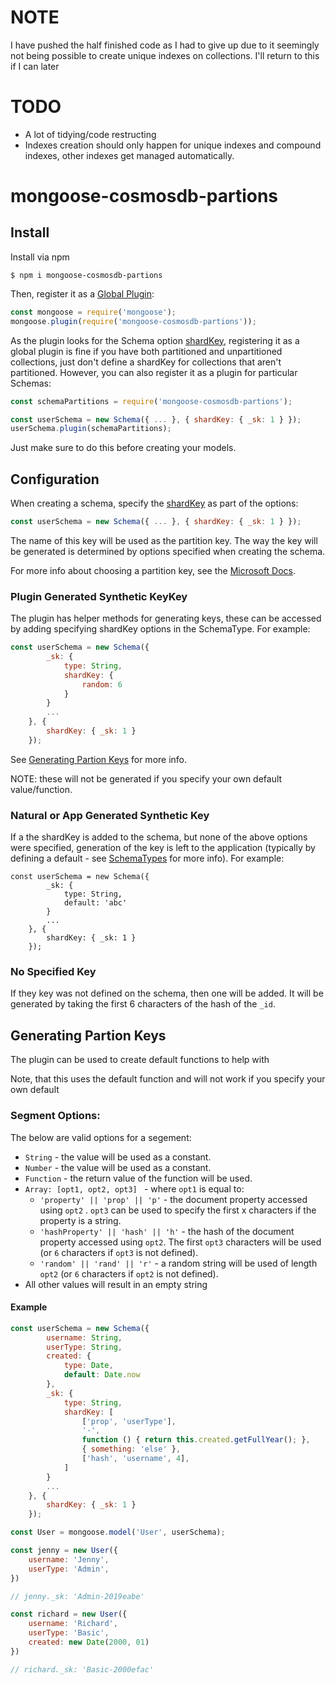 
# NOTE

I have pushed the half finished code as I had to give up due to it seemingly not being possible to create unique indexes on collections. I'll return to this if I can later

# TODO

* A lot of tidying/code restructing
* Indexes creation should only happen for unique indexes and compound indexes, other indexes get managed automatically.

# mongoose-cosmosdb-partions

## Install

Install via npm

```
$ npm i mongoose-cosmosdb-partions
```

Then, register it as a [Global Plugin](https://mongoosejs.com/docs/plugins.html#global):

```js
const mongoose = require('mongoose');
mongoose.plugin(require('mongoose-cosmosdb-partions'));
```

As the plugin looks for the Schema option [shardKey](https://mongoosejs.com/docs/guide.html#shardKey), registering it as a global plugin is fine if you have both partitioned and unpartitioned collections, just don't define a shardKey for collections that aren't partitioned. However, you can also register it as a plugin for particular Schemas:

```js
const schemaPartitions = require('mongoose-cosmosdb-partions');

const userSchema = new Schema({ ... }, { shardKey: { _sk: 1 } });
userSchema.plugin(schemaPartitions);

```

Just make sure to do this before creating your models.


## Configuration

When creating a schema, specify the [shardKey](https://mongoosejs.com/docs/guide.html#shardKey) as part of the options:


```js
const userSchema = new Schema({ ... }, { shardKey: { _sk: 1 } });
```

The name of this key will be used as the partition key. The way the key will be generated is determined by options specified when creating the schema. 

For more info about choosing a partition key, see the [Microsoft Docs](https://docs.microsoft.com/en-us/azure/cosmos-db/partitioning-overview#choose-partitionkey).

### Plugin Generated Synthetic KeyKey

The plugin has helper methods for generating keys, these can be accessed by adding specifying shardKey options in the SchemaType. For example:

```js
const userSchema = new Schema({
        _sk: {
            type: String,
            shardKey: { 
                random: 6
            }
        }
        ... 
    }, {
        shardKey: { _sk: 1 } 
    });
```

See [Generating Partion Keys](#Generating-Partion-Keys) for more info.

NOTE: these will not be generated if you specify your own default value/function.

### Natural or App Generated Synthetic Key

If a the shardKey is added to the schema, but none of the above options were specified, generation of the key is left to the application (typically by defining a default - see [SchemaTypes](https://mongoosejs.com/docs/schematypes.html) for more info). For example:

```
const userSchema = new Schema({
        _sk: {
            type: String,
            default: 'abc'
        }
        ... 
    }, {
        shardKey: { _sk: 1 } 
    });
```

### No Specified Key

If they key was not defined on the schema, then one will be added. It will be generated by taking the first 6 characters of the hash of the ``_id``.


## Generating Partion Keys

The plugin can be used to create default functions to help with 

Note, that this uses the default function and will not work if you specify your own default

### Segment Options:

The below are valid options for a segement:

* `String` - the value will be used as a constant.
* `Number` - the value will be used as a constant.
* `Function` - the return value of the function will be used.
* `Array: [opt1, opt2, opt3] ` - where `opt1` is equal to:
    * `'property' || 'prop' || 'p'` - the document property accessed using `opt2` . `opt3` can be used to specify the first x characters if the property is a string.
     * `'hashProperty' || 'hash' || 'h'` - the hash of the document property accessed using `opt2`. The first `opt3` characters will be used (or `6` characters if `opt3` is not defined).
     * `'random' || 'rand' || 'r'` - a random string will be used of length `opt2` (or `6` characters if `opt2` is not defined).
* All other values will result in an empty string

#### Example

```js
const userSchema = new Schema({
        username: String,
        userType: String,
        created: {
            type: Date,
            default: Date.now
        },
        _sk: {
            type: String,
            shardKey: [
                ['prop', 'userType'],
                '-',
                function () { return this.created.getFullYear(); },
                { something: 'else' },
                ['hash', 'username', 4],
            ]
        }
        ... 
    }, {
        shardKey: { _sk: 1 } 
    });

const User = mongoose.model('User', userSchema);

const jenny = new User({
    username: 'Jenny',
    userType: 'Admin',
})

// jenny._sk: 'Admin-2019eabe'

const richard = new User({
    username: 'Richard',
    userType: 'Basic',
    created: new Date(2000, 01)
})

// richard._sk: 'Basic-2000efac'

```

